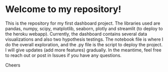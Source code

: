 # Welcome to my repository!

This is the repository for my first dashboard project. The libraries used are pandas, numpy, scipy, matplotlib, seaborn, plotly and streamlit (to deploy to the heroku webapp). Currently, the dashboard contains several data visualizations and also two hypothesis testings. The notebook file is where I do the overall exploration, and the .py file is the script to deploy the project. I will give updates (add more features) gradually. In the meantime, feel free to reach out or post in Issues if you have any questions.

Cheers
